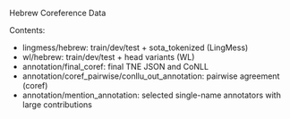 Hebrew Coreference Data

Contents:
- lingmess/hebrew: train/dev/test + sota_tokenized (LingMess)
- wl/hebrew: train/dev/test + head variants (WL)
- annotation/final_coref: final TNE JSON and CoNLL
- annotation/coref_pairwise/conllu_out_annotation: pairwise agreement (coref)
- annotation/mention_annotation: selected single-name annotators with large contributions
